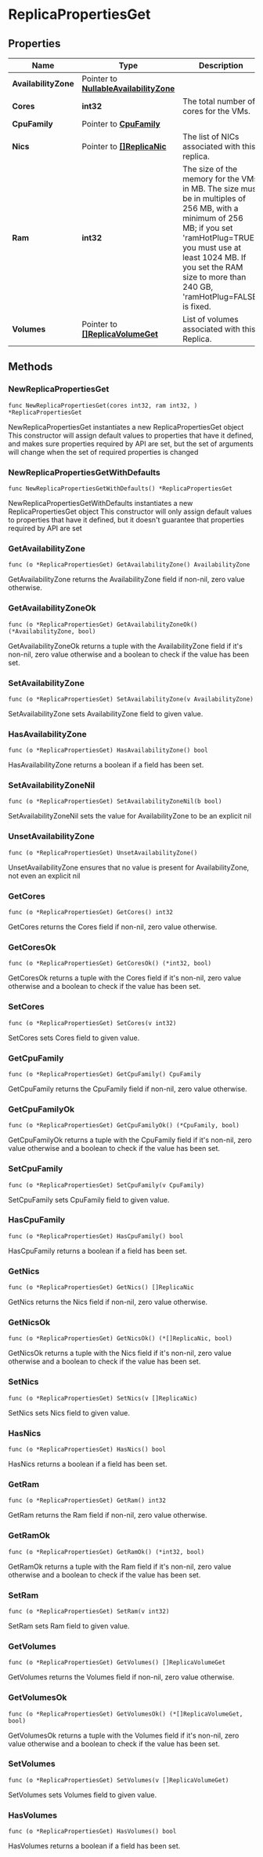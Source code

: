 # ReplicaPropertiesGet

## Properties

|Name | Type | Description | Notes|
|------------ | ------------- | ------------- | -------------|
|**AvailabilityZone** | Pointer to [**NullableAvailabilityZone**](AvailabilityZone.md) |  | [optional] |
|**Cores** | **int32** | The total number of cores for the VMs. | |
|**CpuFamily** | Pointer to [**CpuFamily**](CpuFamily.md) |  | [optional] |
|**Nics** | Pointer to [**[]ReplicaNic**](ReplicaNic.md) | The list of NICs associated with this replica. | [optional] |
|**Ram** | **int32** | The size of the memory for the VMs in MB. The size must be in multiples of 256 MB, with a minimum of 256 MB; if you set &#39;ramHotPlug&#x3D;TRUE&#39;, you must use at least 1024 MB. If you set the RAM size to more than 240 GB, &#39;ramHotPlug&#x3D;FALSE&#39; is fixed. | |
|**Volumes** | Pointer to [**[]ReplicaVolumeGet**](ReplicaVolumeGet.md) | List of volumes associated with this Replica. | [optional] |

## Methods

### NewReplicaPropertiesGet

`func NewReplicaPropertiesGet(cores int32, ram int32, ) *ReplicaPropertiesGet`

NewReplicaPropertiesGet instantiates a new ReplicaPropertiesGet object
This constructor will assign default values to properties that have it defined,
and makes sure properties required by API are set, but the set of arguments
will change when the set of required properties is changed

### NewReplicaPropertiesGetWithDefaults

`func NewReplicaPropertiesGetWithDefaults() *ReplicaPropertiesGet`

NewReplicaPropertiesGetWithDefaults instantiates a new ReplicaPropertiesGet object
This constructor will only assign default values to properties that have it defined,
but it doesn't guarantee that properties required by API are set

### GetAvailabilityZone

`func (o *ReplicaPropertiesGet) GetAvailabilityZone() AvailabilityZone`

GetAvailabilityZone returns the AvailabilityZone field if non-nil, zero value otherwise.

### GetAvailabilityZoneOk

`func (o *ReplicaPropertiesGet) GetAvailabilityZoneOk() (*AvailabilityZone, bool)`

GetAvailabilityZoneOk returns a tuple with the AvailabilityZone field if it's non-nil, zero value otherwise
and a boolean to check if the value has been set.

### SetAvailabilityZone

`func (o *ReplicaPropertiesGet) SetAvailabilityZone(v AvailabilityZone)`

SetAvailabilityZone sets AvailabilityZone field to given value.

### HasAvailabilityZone

`func (o *ReplicaPropertiesGet) HasAvailabilityZone() bool`

HasAvailabilityZone returns a boolean if a field has been set.

### SetAvailabilityZoneNil

`func (o *ReplicaPropertiesGet) SetAvailabilityZoneNil(b bool)`

 SetAvailabilityZoneNil sets the value for AvailabilityZone to be an explicit nil

### UnsetAvailabilityZone
`func (o *ReplicaPropertiesGet) UnsetAvailabilityZone()`

UnsetAvailabilityZone ensures that no value is present for AvailabilityZone, not even an explicit nil
### GetCores

`func (o *ReplicaPropertiesGet) GetCores() int32`

GetCores returns the Cores field if non-nil, zero value otherwise.

### GetCoresOk

`func (o *ReplicaPropertiesGet) GetCoresOk() (*int32, bool)`

GetCoresOk returns a tuple with the Cores field if it's non-nil, zero value otherwise
and a boolean to check if the value has been set.

### SetCores

`func (o *ReplicaPropertiesGet) SetCores(v int32)`

SetCores sets Cores field to given value.


### GetCpuFamily

`func (o *ReplicaPropertiesGet) GetCpuFamily() CpuFamily`

GetCpuFamily returns the CpuFamily field if non-nil, zero value otherwise.

### GetCpuFamilyOk

`func (o *ReplicaPropertiesGet) GetCpuFamilyOk() (*CpuFamily, bool)`

GetCpuFamilyOk returns a tuple with the CpuFamily field if it's non-nil, zero value otherwise
and a boolean to check if the value has been set.

### SetCpuFamily

`func (o *ReplicaPropertiesGet) SetCpuFamily(v CpuFamily)`

SetCpuFamily sets CpuFamily field to given value.

### HasCpuFamily

`func (o *ReplicaPropertiesGet) HasCpuFamily() bool`

HasCpuFamily returns a boolean if a field has been set.

### GetNics

`func (o *ReplicaPropertiesGet) GetNics() []ReplicaNic`

GetNics returns the Nics field if non-nil, zero value otherwise.

### GetNicsOk

`func (o *ReplicaPropertiesGet) GetNicsOk() (*[]ReplicaNic, bool)`

GetNicsOk returns a tuple with the Nics field if it's non-nil, zero value otherwise
and a boolean to check if the value has been set.

### SetNics

`func (o *ReplicaPropertiesGet) SetNics(v []ReplicaNic)`

SetNics sets Nics field to given value.

### HasNics

`func (o *ReplicaPropertiesGet) HasNics() bool`

HasNics returns a boolean if a field has been set.

### GetRam

`func (o *ReplicaPropertiesGet) GetRam() int32`

GetRam returns the Ram field if non-nil, zero value otherwise.

### GetRamOk

`func (o *ReplicaPropertiesGet) GetRamOk() (*int32, bool)`

GetRamOk returns a tuple with the Ram field if it's non-nil, zero value otherwise
and a boolean to check if the value has been set.

### SetRam

`func (o *ReplicaPropertiesGet) SetRam(v int32)`

SetRam sets Ram field to given value.


### GetVolumes

`func (o *ReplicaPropertiesGet) GetVolumes() []ReplicaVolumeGet`

GetVolumes returns the Volumes field if non-nil, zero value otherwise.

### GetVolumesOk

`func (o *ReplicaPropertiesGet) GetVolumesOk() (*[]ReplicaVolumeGet, bool)`

GetVolumesOk returns a tuple with the Volumes field if it's non-nil, zero value otherwise
and a boolean to check if the value has been set.

### SetVolumes

`func (o *ReplicaPropertiesGet) SetVolumes(v []ReplicaVolumeGet)`

SetVolumes sets Volumes field to given value.

### HasVolumes

`func (o *ReplicaPropertiesGet) HasVolumes() bool`

HasVolumes returns a boolean if a field has been set.



